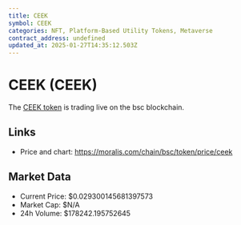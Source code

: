 ```yaml
---
title: CEEK
symbol: CEEK
categories: NFT, Platform-Based Utility Tokens, Metaverse
contract_address: undefined
updated_at: 2025-01-27T14:35:12.503Z
---
```


# CEEK (CEEK)
The [CEEK token](https://moralis.com/chain/bsc/token/price/ceek) is trading live on the bsc blockchain.

## Links
- Price and chart: https://moralis.com/chain/bsc/token/price/ceek

## Market Data
- Current Price: $0.029300145681397573
- Market Cap: $N/A
- 24h Volume: $178242.195752645
